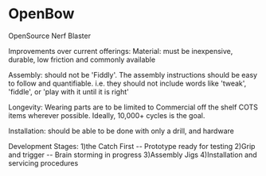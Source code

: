 OpenBow
=======

OpenSource Nerf Blaster


Improvements over current offerings:
Material: must be inexpensive, durable, low friction and commonly available

Assembly: should not be 'Fiddly'. The assembly instructions should be easy to follow and quantifiable. i.e. they should not include words like 'tweak', 'fiddle', or 'play with it until it is right'

Longevity: Wearing parts are to be limited to Commercial off the shelf COTS items wherever possible. Ideally, 10,000+ cycles is the goal. 

Installation: should be able to be done with only a drill, and hardware

Development Stages:
1)the Catch First -- Prototype ready for testing
2)Grip and trigger -- Brain storming in progress
3)Assembly Jigs
4)Installation and servicing procedures
